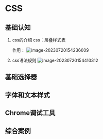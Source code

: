 # CSS

## 基础认知

1. css的介绍
   css：层叠样式表

   作用：
   ![image-20230720154236009](C:\Users\bjwq_\AppData\Roaming\Typora\typora-user-images\image-20230720154236009.png)

2. css语法规则
   ![image-20230720154410312](C:\Users\bjwq_\AppData\Roaming\Typora\typora-user-images\image-20230720154410312.png)
   

## 基础选择器

## 字体和文本样式

## Chrome调试工具

## 综合案例
